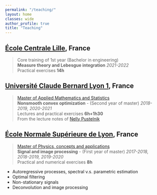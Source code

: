 ```yaml
---
permalink: "/teaching/"
layout: home
classes: wide
author_profile: true
title: "Teaching"
---
```


## [École Centrale Lille](https://centralelille.fr/), France

> Core training of 1st year (Bachelor in engineering)  
**Measure theory and Lebesgue integration**   *2021-2022*  
Practical exercises **14h**

## [Université Claude Bernard Lyon 1](https://www.univ-lyon1.fr/), France

> [Master of Applied Mathematics and Statistics](http://mastermas.univ-lyon1.fr/index.php/page3-2/)  
**Nonsmooth convex optimization** - (Second year of master) *2018-2019, 2020-2021*  
Lectures and practical exercises **6h+1h30**  
From the lecture notes of [Nelly Pustelnik](http://perso.ens-lyon.fr/nelly.pustelnik)

## [École Normale Supérieure de Lyon](http://www.ens-lyon.fr/), France

> [Master of Physics, concepts and applications](http://www.ens-lyon.fr/MasterSDM/fr/master-1)  
**Signal and image processing** - (First year of master) *2017-2018, 2018-2019, 2019-2020*  
Practical and numerical exercises **8h**  

* Autoregressive processes, spectral v.s. parametric estimation
* Optimal filtering
* Non-stationary signals
* Deconvolution and image processing
